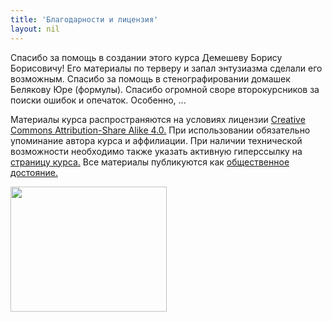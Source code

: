 ```yaml
---
title: 'Благодарности и лицензия'
layout: nil
---
```


Спасибо за помощь в создании этого курса Демешеву Борису Борисовичу! Его материалы по терверу и запал энтузиазма сделали его возможным. Спасибо за помощь в стенографировании домашек Белякову Юре (формулы). Спасибо огромной своре второкурсников за поиски ошибок и опечаток. Особенно, ...

Материалы курса распространяются на условиях лицензии [Creative Commons Attribution-Share Alike 4.0.](https://creativecommons.org/licenses/by-sa/4.0/) При использовании обязательно упоминание автора курса и аффилиации. При наличии технической возможности необходимо также указать активную гиперссылку на [страницу курса.](https://fulyankin.github.io/R_probability/) Все материалы публикуются как [общественное достояние.](https://creativecommons.org/publicdomain/zero/1.0/)


<img align="center" src="https://raw.githubusercontent.com/FUlyankin/r_probability/master/800x800-04.jpg" height="200" width="250">
<br>
<br>

